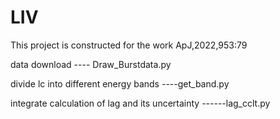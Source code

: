 # LIV
This project is constructed for the work ApJ,2022,953:79

data download ---- Draw_Burstdata.py

divide lc into different energy bands ----get_band.py

integrate calculation of lag and its uncertainty ------lag_cclt.py
